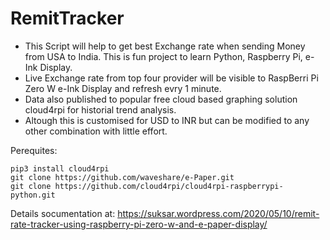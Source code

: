 # RemitTracker
* This Script will help to get best Exchange rate when sending Money from USA to India. This is fun project to learn Python, Raspberry Pi, e-Ink Display.
* Live Exchange rate from top four provider will be visible to RaspBerri Pi Zero W e-Ink Display and refresh evry 1 minute.
* Data also published to popular free cloud based graphing solution cloud4rpi for historial trend analysis.
* Altough this is customised for  USD to INR but can be modified to any other combination with little effort.

Perequites:
```
pip3 install cloud4rpi
git clone https://github.com/waveshare/e-Paper.git
git clone https://github.com/cloud4rpi/cloud4rpi-raspberrypi-python.git
```
Details socumentation at:
https://suksar.wordpress.com/2020/05/10/remit-rate-tracker-using-raspberry-pi-zero-w-and-e-paper-display/

